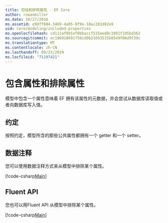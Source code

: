 ```yaml
---
title: 包括和排除属性 - EF Core
author: rowanmiller
ms.date: 10/27/2016
ms.assetid: e9dff604-3469-4a05-8f9e-18ac281d82a9
uid: core/modeling/included-properties
ms.openlocfilehash: cd111af891ef0bbaccf515eed0c1991f105bd362
ms.sourcegitcommit: ec196918691f50cd0b21693515b0549f06d9f39c
ms.translationtype: MT
ms.contentlocale: zh-CN
ms.lasthandoff: 09/23/2019
ms.locfileid: "71197421"
---
```

# <a name="including--excluding-properties"></a>包含属性和排除属性

模型中包含一个属性意味着 EF 拥有该属性的元数据，并会尝试从数据库读取值或者向数据库写入值。

## <a name="conventions"></a>约定

按照约定，模型所含的那些公共属性都拥有一个 getter 和一个 setter。

## <a name="data-annotations"></a>数据注释

您可以使用数据注释方式来从模型中排除某个属性。

[!code-csharp[Main](../../../samples/core/Modeling/DataAnnotations/IgnoreProperty.cs?highlight=17)]

## <a name="fluent-api"></a>Fluent API

您也可以用Fluent API 从模型中排除某个属性。

[!code-csharp[Main](../../../samples/core/Modeling/FluentAPI/IgnoreProperty.cs?highlight=12,13)]
